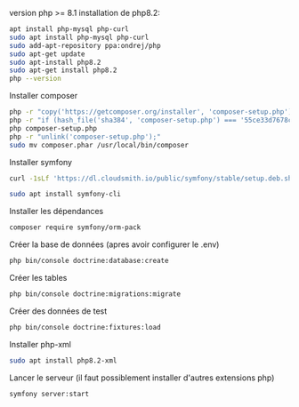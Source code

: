 version php >= 8.1
installation de php8.2:
```bash
apt install php-mysql php-curl
sudo apt install php-mysql php-curl
sudo add-apt-repository ppa:ondrej/php
sudo apt-get update
sudo apt-install php8.2
sudo apt-get install php8.2
php --version
```

Installer composer 
```bash
php -r "copy('https://getcomposer.org/installer', 'composer-setup.php');"
php -r "if (hash_file('sha384', 'composer-setup.php') === '55ce33d7678c5a611085589f1f3ddf8b3c52d662cd01d4ba75c0ee0459970c2200a51f492d557530c71c15d8dba01eae') { echo 'Installer verified'; } else { echo 'Installer corrupt'; unlink('composer-setup.php'); } echo PHP_EOL;"
php composer-setup.php
php -r "unlink('composer-setup.php');"
sudo mv composer.phar /usr/local/bin/composer
```

Installer symfony
```bash
curl -1sLf 'https://dl.cloudsmith.io/public/symfony/stable/setup.deb.sh' | sudo -E bash

sudo apt install symfony-cli
```

Installer les dépendances
```bash
composer require symfony/orm-pack
```

Créer la base de données (apres avoir configurer le .env)
```bash
php bin/console doctrine:database:create
```

Créer les tables
```bash
php bin/console doctrine:migrations:migrate
```

Créer des données de test
```bash
php bin/console doctrine:fixtures:load
```
Installer php-xml
```bash
sudo apt install php8.2-xml
```

Lancer le serveur (il faut possiblement installer d'autres extensions php)
```bash
symfony server:start
```
